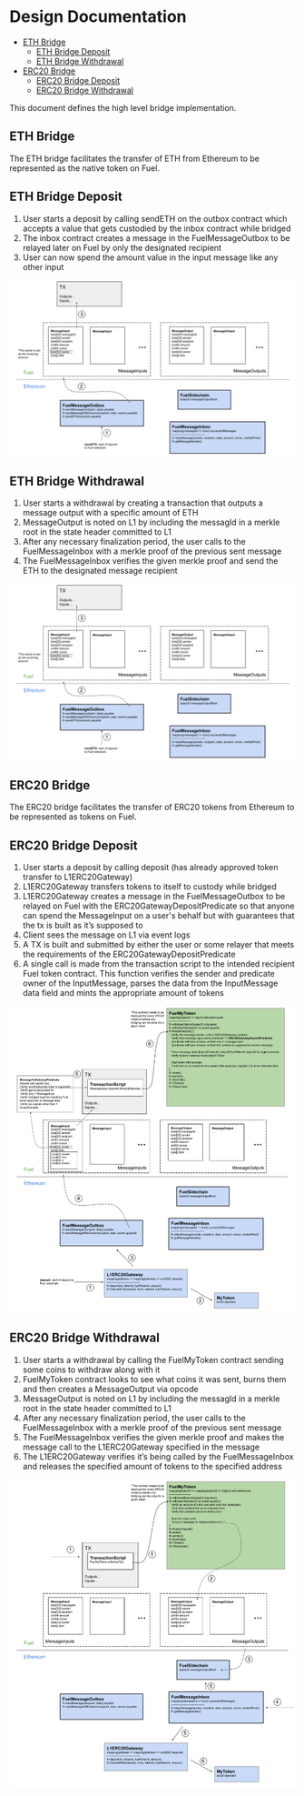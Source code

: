 # Design Documentation

- [ETH Bridge](#eth-bridge)
  - [ETH Bridge Deposit](#eth-bridge-deposit)
  - [ETH Bridge Withdrawal](#eth-bridge-withdrawal)
- [ERC20 Bridge](#erc20-bridge)
  - [ERC20 Bridge Deposit](#erc20-bridge-deposit)
  - [ERC20 Bridge Withdrawal](#erc20-bridge-withdrawal)

This document defines the high level bridge implementation.

## ETH Bridge

The ETH bridge facilitates the transfer of ETH from Ethereum to be represented as the native token on Fuel.

## ETH Bridge Deposit

1. User starts a deposit by calling sendETH on the outbox contract which accepts a value that gets custodied by the inbox contract while bridged
1. The inbox contract creates a message in the FuelMessageOutbox to be relayed later on Fuel by only the designated recipient
1. User can now spend the amount value in the input message like any other input

![ETH Deposit Diagram](/docs/imgs/FuelMessagingETHDeposit.png)

## ETH Bridge Withdrawal

1. User starts a withdrawal by creating a transaction that outputs a message output with a specific amount of ETH
1. MessageOutput is noted on L1 by including the messagId in a merkle root in the state header committed to L1
1. After any necessary finalization period, the user calls to the FuelMessageInbox with a merkle proof of the previous sent message
1. The FuelMessageInbox verifies the given merkle proof and send the ETH to the designated message recipient

![ETH Withdrawal Diagram](/docs/imgs/FuelMessagingETHDeposit.png)

## ERC20 Bridge

The ERC20 bridge facilitates the transfer of ERC20 tokens from Ethereum to be represented as tokens on Fuel.

## ERC20 Bridge Deposit

1. User starts a deposit by calling deposit (has already approved token transfer to L1ERC20Gateway)
1. L1ERC20Gateway transfers tokens to itself to custody while bridged
1. L1ERC20Gateway creates a message in the FuelMessageOutbox to be relayed on Fuel with the ERC20GatewayDepositPredicate so that anyone can spend the MessageInput on a user's behalf but with guarantees that the tx is built as it’s supposed to
1. Client sees the message on L1 via event logs
1. A TX is built and submitted by either the user or some relayer that meets the requirements of the ERC20GatewayDepositPredicate
1. A single call is made from the transaction script to the intended recipient Fuel token contract. This function verifies the sender and predicate owner of the InputMessage, parses the data from the InputMessage data field and mints the appropriate amount of tokens

![ERC20 Deposit Diagram](/docs/imgs/FuelMessagingERC20Deposit.png)

## ERC20 Bridge Withdrawal

1. User starts a withdrawal by calling the FuelMyToken contract sending some coins to withdraw along with it
1. FuelMyToken contract looks to see what coins it was sent, burns them and then creates a MessageOutput via opcode
1. MessageOutput is noted on L1 by including the messagId in a merkle root in the state header committed to L1
1. After any necessary finalization period, the user calls to the FuelMessageInbox with a merkle proof of the previous sent message
1. The FuelMessageInbox verifies the given merkle proof and makes the message call to the L1ERC20Gateway specified in the message
1. The L1ERC20Gateway verifies it’s being called by the FuelMessageInbox and releases the specified amount of tokens to the specified address

![ERC20 Withdrawal Diagram](/docs/imgs/FuelMessagingERC20Withdraw.png)
